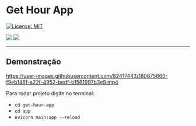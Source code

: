 # Get Hour App

[![License: MIT](https://img.shields.io/badge/License-MIT-green.svg)](https://opensource.org/licenses/MIT)

<div> 
  <a href="https://www.linkedin.com/in/eder-santos-dev/" target="_blank"><img src="https://img.shields.io/badge/-LinkedIn-%230077B5?style=for-the-badge&logo=linkedin&logoColor=white" target="_blank"></a> 
  <a href = "mailto:eder.mota@outlook.com"><img src="https://img.shields.io/badge/Microsoft_Outlook-0078D4?style=for-the-badge&logo=microsoft-outlook&logoColor=white" target="_blank"></a> 
</div>

---

## Demonstração



https://user-images.githubusercontent.com/82417443/180675660-f9eb146f-a22f-4952-bedf-b1561997b3e9.mp4



Para rodar projeto digite no terminal:
- `cd get-hour-app`
- `cd app`
- `uvicorn main:app --reload`

